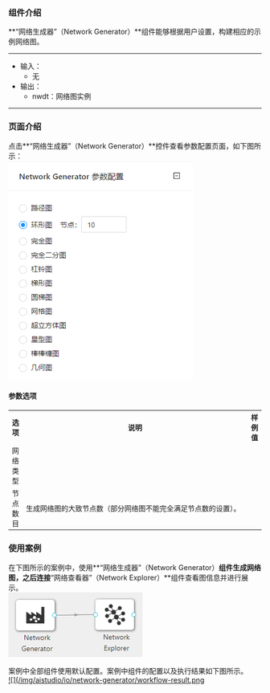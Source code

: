 ### 组件介绍
**“网络生成器”（Network Generator）**组件能够根据用户设置，构建相应的示例网络图。

<hr/>

- 输入：
  - 无
- 输出：
  - nwdt：网络图实例

<hr/>

### 页面介绍
点击**“网络生成器”（Network Generator）**控件查看参数配置页面，如下图所示：  
[ ![](/img/aistudio/io/network-generator/param.png) ](/img/aistudio/io/network-generator/param.png)

#### 参数选项
<table>
  <tr>
    <th>选项</th>
    <th width="650">说明</th>
    <th>样例值</th>
  </tr>
  <tr>
      <td>网络类型</td> 
      <td>
      </td> 
      <td></td>
  </tr>
  <tr>
      <td>节点数目</td> 
      <td>
      生成网络图的大致节点数（部分网络图不能完全满足节点数的设置）。
      </td> 
      <td></td>
  </tr>
</table>

### 使用案例
在下图所示的案例中，使用**“网络生成器”（Network Generator）**组件生成网络图，之后连接**“网络查看器”（Network Explorer）**组件查看图信息并进行展示。  
[ ![](/img/aistudio/io/network-generator/workflow.png) ](/img/aistudio/io/network-generator/workflow.png)

案例中全部组件使用默认配置。案例中组件的配置以及执行结果如下图所示。  
[ ![](/img/aistudio/io/network-generator/workflow-result.png ](/img/aistudio/io/network-generator/workflow-result.png)